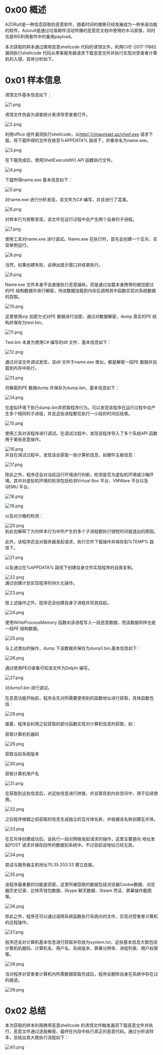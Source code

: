 0x00 概述
=======

 AZORult是一种信息窃取的恶意软件，随着时间的推移已经发展成为一种多层功能的软件。Azorult是通过垃圾邮件活动传播的恶意宏文档中使用的木马家族，同时也是RIG利用套件中的备用payload。

 本次获取的样本通过携带恶意shellcode 代码的诱饵文件，利用CVE-2017-11882 漏洞执行shellcode 代码从黑客服务器请求下载恶意文件并执行实现对受害者计算机的入侵，具体分析如下。

0x01 样本信息
=========

 诱饵文件基本信息如下：

![1.png](https://shs3.b.qianxin.com/attack_forum/2022/08/attach-51b2f2b4e3e634caa8ec70e9ad884e040bb0f779.png)

诱饵文件伪装为调查统计表诱导受害者打开。

![2.png](https://shs3.b.qianxin.com/attack_forum/2022/05/attach-ba3dbb89956dc798d3a8f1235c24ef17e164a989.png)

利用office 组件漏洞执行shellcode，从[http\[:\]//maontakt.az/chief.exe](http://maontakt.az/chief.exe) 请求下载，将下载所得的文件存放至%APPDATA% 路径下，并重命名为name.exe。

![3.png](https://shs3.b.qianxin.com/attack_forum/2022/05/attach-8b34f4718b5345bac64f76c7260b565644408063.png)

 在下载完成后，使用ShellExecuteW() API 函数执行文件。

![4.png](https://shs3.b.qianxin.com/attack_forum/2022/05/attach-e0c4ff8264070d6585a27eb4920f2f02bd9f0d56.png)

 下载所得name.exe 基本信息如下：

![5.png](https://shs3.b.qianxin.com/attack_forum/2022/05/attach-9f295026bb84176f574632476836ebb51b7ba8ed.png)

 对name.exe 进行分析发现，该文件为C# 编写，并且进行了混淆。

![6.png](https://shs3.b.qianxin.com/attack_forum/2022/05/attach-6e613569a2ad9492a8eb36504967b2730cc0c63e.png)

对样本行为观察发现，该文件在运行过程中会产生两个自身的子进程。

![7.png](https://shs3.b.qianxin.com/attack_forum/2022/05/attach-479ec297430a5c910ef39bf8350b2860ce71c434.png)

 使用工具对name.exe 进行调试。Name.exe 在执行时，首先会创建一个互斥，实现单例运行。

![8.png](https://shs3.b.qianxin.com/attack_forum/2022/05/attach-162314d347f79bd500f5f0da4d0346241d3c95e7.png)

 当然，如果创建失败，会弹出提示窗口并结束执行。

![9.png](https://shs3.b.qianxin.com/attack_forum/2022/05/attach-ad0fba664d429c5e0b2e11fefac5ee5cc72e0cda.png)

 Name.exe 文件本身不会直接执行恶意操纵，而是通过加载本身携带的被加密过的PE 结构数据并进行解密，待该数据加载到内存后调用其中函数实现对系统数据的窃取。

![10.png](https://shs3.b.qianxin.com/attack_forum/2022/05/attach-8fa1eba0de0da588fc46e672d5ad81cceafd7014.png)

 这里使用zip 加密方式对PE 数据进行加密，通过对数据解密，dump 真实的PE 结构并保存为test.bin。

![11.png](https://shs3.b.qianxin.com/attack_forum/2022/05/attach-2dd27b4031c43294bf2538ecfa1ebcf878838d30.png)

 Test.bin 本身为使用C# 编写的dll 文件，基本信息如下：

![12.png](https://shs3.b.qianxin.com/attack_forum/2022/05/attach-4876b9d387991bb5137fb77f6dbdeef6e367c76e.png)

 通过对该文件调试发现，该dll 文件于name.exe 类似，都是解密一段PE 数据并加载到内存中执行。

![13.png](https://shs3.b.qianxin.com/attack_forum/2022/05/attach-7dee35ff32477123557efa94f2f677e79cd18373.png)

 将解密的PE 数据dump 并保存为dump.bin，基本信息如下：

![14.png](https://shs3.b.qianxin.com/attack_forum/2022/05/attach-cef8a18932f64a29156df980c48617bd82d6b613.png)

 在虚拟环境下执行dump.bin并抓取程序行为。可以发现该程序在运行过程中会产生多个相同的子进程，并且这些进程都在执行一小段的时间后结束。

![15.png](https://shs3.b.qianxin.com/attack_forum/2022/05/attach-131b394d7180ec7b6665feec5b12b30473f72304.png)

 使用工具对该程序进行调试。在调试过程中，发现该程序导入了多个系统API 函数用于某些恶意操作。

![16.png](https://shs3.b.qianxin.com/attack_forum/2022/05/attach-e6e26f9585db846af2643a2b0e67b8c6c3984588.png)  
并且在调试过程中，发现该会获取一些计算机信息，如硬件主板信息：

![17.png](https://shs3.b.qianxin.com/attack_forum/2022/05/attach-ab6cad21e12c33388572c00862d8e0603ae44223.png)

 除此之外，程序还会对当前运行环境进行判断，检测是否为虚拟机环境或沙箱环境。其中对虚拟机环境的检测包括检测Virtual Box 平台、VMWare 平台以及QEMU 平台。

![18.png](https://shs3.b.qianxin.com/attack_forum/2022/05/attach-a6410fee1294fd59a54f95e6c6ac1a66ffe136fb.png)

![19.png](https://shs3.b.qianxin.com/attack_forum/2022/05/attach-7720c0d4604fc78c4b5de13ef4a3d887088a0684.png)

 以及对沙箱的检测：

![20.png](https://shs3.b.qianxin.com/attack_forum/2022/05/attach-ef2a2cb44b418159526a732149e9ed0fe62012a2.png)  
 到此也解释了为何样本行为中所产生的多个子进程都执行很短时间就退出的原因。

 此外，该程序还会对服务器发起请求，执行文件下载操作并保存到%TEMP% 路径下。

![21.png](https://shs3.b.qianxin.com/attack_forum/2022/05/attach-a5cee659dcbe113730d49c625bbc5ef85c2540e5.png)

以及通过在%APPDATA% 路径下创建自身文件实现程序的自我复制。

![22.png](https://shs3.b.qianxin.com/attack_forum/2022/05/attach-8c364971c6fa34acecf51209f95da1d7f5cbb836.png)  
通过创建计划实现程序的持久化操作。

![23.png](https://shs3.b.qianxin.com/attack_forum/2022/05/attach-3c7662710f09ff95b7c3a1d23bf09e0499077977.png)

 除上述操作之外，程序还会创建自身子进程并将其挂起。

![24.png](https://shs3.b.qianxin.com/attack_forum/2022/05/attach-accd3820292fb473e958e43242735fccd187fe89.png)

 使用WriteProcessMemory 函数向该进程写入一段恶意数据。而该数据同样也是一段PE 结构数据。

![25.png](https://shs3.b.qianxin.com/attack_forum/2022/05/attach-95c6e20a53dc6cc58898c7ad50f454387e8db5d3.png)

 与上述类似的操作，dump 下该数据并保存为dump1.bin,基本信息如下：

![26.png](https://shs3.b.qianxin.com/attack_forum/2022/05/attach-04cd6b9f431e477fcbee1912b60f71ac26acb957.png)

 通过使用PEiD查看可知该文件为Delphi 编写。

![27.png](https://shs3.b.qianxin.com/attack_forum/2022/05/attach-27c22cefaf1d2af53b629a7d7116b142e9530ed1.png)

 对dump1.bin 进行调试。

 在恶意功能开始前，程序会先对所需要使用到的函数地址进行获取，具体函数包括：

![28.png](https://shs3.b.qianxin.com/attack_forum/2022/05/attach-3a3150d562f5bae49ca4bcd9783a81feb7aec5f9.png)

 接着，程序会利用之前获取的部分函数实现对计算机信息的获取，如：

 获取计算机机器码

![29.png](https://shs3.b.qianxin.com/attack_forum/2022/05/attach-70314fd4958be562cd65c1cbcbec0f7708ae8e7e.png)

 获取当前系统版本

![30.png](https://shs3.b.qianxin.com/attack_forum/2022/05/attach-98a0216624afa3e12a2ed74ee1013b41c5596a2e.png)

 获取计算机用户名

![31.png](https://shs3.b.qianxin.com/attack_forum/2022/05/attach-b13b07d6910022c07a4c6d872ad2f0f3535043a0.png)

 在获取到这些信息后，对这些信息进行拼接，并且暂存到内存空间中，用于后续使用。

![32.png](https://shs3.b.qianxin.com/attack_forum/2022/05/attach-7718e6c7414a069ef1a3f21284f287f6295d092f.png)

 之后程序根据之前获取的信息生成独立的互斥体名称，并依据该名称创建互斥体。

![33.png](https://shs3.b.qianxin.com/attack_forum/2022/05/attach-20b28331ffe3463745fde1b5b7992aefeaf4b0a2.png)

 在互斥体创建成功后，会执行一段对网络发起请求的操作，这里主要是向 地址发起POST 请求并保存回传的数据到系统中。不过目前该地址已经无效。

![34.png](https://shs3.b.qianxin.com/attack_forum/2022/05/attach-7a44769482114e43e6b8e4e30cbf776e064ae2eb.png)

 尝试与服务器主机地址70.35.203.53 建立连接。

![35.png](https://shs3.b.qianxin.com/attack_forum/2022/05/attach-2c4c5dd21d0c64dc44f3ce2037974679e765844b.png)

 该程序最重要的功能是窃密，这里所被窃取的数据包括浏览器Cookie数据、浏览器历史记录、比特币钱包数据、Skype 聊天数据、Steam 凭证、屏幕操作截图等。

![36.png](https://shs3.b.qianxin.com/attack_forum/2022/05/attach-1a4441a648ec9b839d8abb534088b1af950f11ca.png)

 除此之外，程序还可以通过调用系统函数执行系统内的文件，实现对受害者计算机的远程操作。

![37.png](https://shs3.b.qianxin.com/attack_forum/2022/05/attach-157f3fa2605fbb208e8310670455228307838614.png)

 程序还会对计算机基本信息进行获取并存放为system.txt，这些基本信息大致包括计算机机器码、计算机名、用户名、系统版本、屏幕分辨率、进程列表、用户权限等。

![38.png](https://shs3.b.qianxin.com/attack_forum/2022/05/attach-9d4ebf5ebbaba2a425b6838660da5693e182393a.png)

 当对程序对受害者计算机内所需数据获取完成后，程序会删除自身在系统中存在过的痕迹。

![39.png](https://shs3.b.qianxin.com/attack_forum/2022/05/attach-36d6f76f0183561d0af6952244ad046f29ffcdf5.png)

0x02 总结
=======

 本次获取的样本利用携带恶意shellcode 的诱饵文件触发漏洞下载恶意文件并执行，恶意文件通过逐层解密，最终在内存中执行真正的恶意代码。通过分析该样本，总结出其大致执行流程如下：

![40.png](https://shs3.b.qianxin.com/attack_forum/2022/05/attach-3116edf83dd98b57387d94845b74a617670933d0.png)